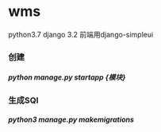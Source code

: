 # wms

python3.7
django 3.2
前端用django-simpleui



### 创建
##### python manage.py startapp {模块}

### 生成SQl
##### python3 manage.py makemigrations 
